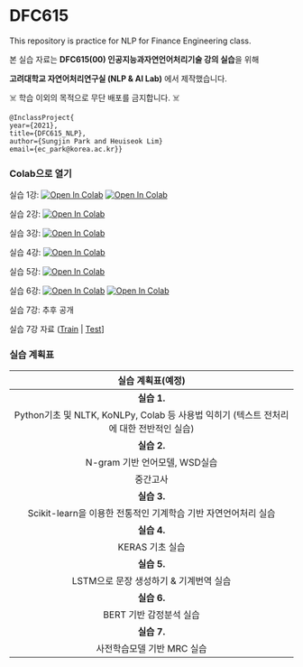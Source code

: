 # DFC615
This repository is practice for NLP for Finance Engineering class.

본 실습 자료는 **DFC615(00) 인공지능과자연언어처리기술 강의 실습**을 위해 

**고려대학교 자연어처리연구실 (NLP & AI Lab)** 에서 제작했습니다.

☠️ 학습 이외의 목적으로 무단 배포를 금지합니다. ☠️

```
@InclassProject{
year={2021},
title={DFC615_NLP},
author={Sungjin Park and Heuiseok Lim}
email={ec_park@korea.ac.kr}}
```
### Colab으로 열기

실습 1강: [![Open In Colab](https://colab.research.google.com/assets/colab-badge.svg)](https://colab.research.google.com/drive/1Zq2dsIutiynISBAz_4henQy4MoJeexGX?usp=sharing) [![Open In Colab](https://colab.research.google.com/assets/colab-badge.svg)](https://colab.research.google.com/drive/1yIb4GslGqQedx_FQavDpLjUH9ylSZQAY?usp=sharing)

실습 2강: [![Open In Colab](https://colab.research.google.com/assets/colab-badge.svg)](https://colab.research.google.com/drive/1ag9Jtyd0aGNN1krtA0yNQYy0f1Umm5R8?usp=sharing)

실습 3강: [![Open In Colab](https://colab.research.google.com/assets/colab-badge.svg)](https://colab.research.google.com/drive/1RM8fWMirYgM7SKbWCI72_Oo4IzCHc9sR?usp=sharing)

실습 4강: [![Open In Colab](https://colab.research.google.com/assets/colab-badge.svg)](https://colab.research.google.com/drive/1oRClJhw8SGpZLXLNQgUnlG7wJZFkFuSe?usp=sharing)

실습 5강: [![Open In Colab](https://colab.research.google.com/assets/colab-badge.svg)](https://colab.research.google.com/drive/1LcpVuIV_x385f5r7rh5lmERKbObAh44u?usp=sharing)

실습 6강: [![Open In Colab](https://colab.research.google.com/assets/colab-badge.svg)](https://colab.research.google.com/drive/16zBqA0hZnSPQta3x1Kg4KzNB1yOjhKwA?usp=sharing) [![Open In Colab](https://colab.research.google.com/assets/colab-badge.svg)](https://colab.research.google.com/drive/1JEAPNMSowoT-pIjCCjGs1KjI7QIZwBJz?usp=sharing)

실습 7강: 추후 공개

실습 7강 자료 ([Train](https://drive.google.com/file/d/1Ef-1ChczksfZJEAgDmk8xH6HEWWhEPi8/view?usp=sharing) | [Test](https://drive.google.com/file/d/17laY4hd6CjT75dNBNyHgaogDfODqK6ND/view?usp=sharing)]

### 실습 계획표

|**실습 계획표(예정)**|
|:----------------:|
|**실습 1.**|
|Python기초 및 NLTK, KoNLPy, Colab 등 사용법 익히기  (텍스트 전처리에 대한 전반적인 실습)|
|**실습 2.**|
|N-gram 기반 언어모델, WSD실습|
|중간고사|
|**실습 3.**|
|Scikit-learn을 이용한 전통적인 기계학습 기반 자연언어처리 실습|
|**실습 4.**|
|KERAS 기초 실습|
|**실습 5.**|
|LSTM으로 문장 생성하기 & 기계번역 실습|
|**실습 6.**|
|BERT 기반 감정분석 실습|
|**실습 7.**|
|사전학습모델 기반 MRC 실습|
